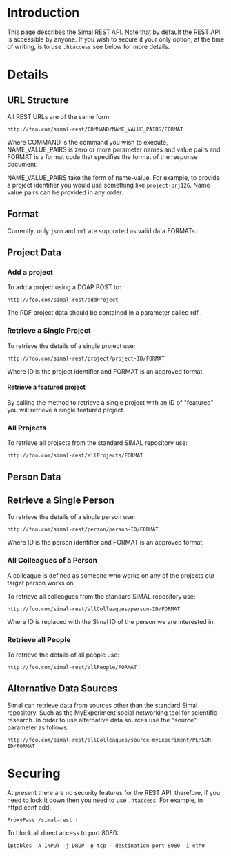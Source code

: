 

# Introduction #

This page describes the Simal REST API. Note that by default the REST API is accessible by anyone. If you wish to secure it your only option, at the time of writing, is to use `.htaccess` see below for more details.

# Details #

## URL Structure ##

All REST URLs are of the same form:

`http://foo.com/simal-rest/COMMAND/NAME_VALUE_PAIRS/FORMAT`

Where COMMAND is the command you wish to execute, NAME\_VALUE\_PAIRS is zero or more parameter names and value pairs and FORMAT is a format code that specifies the format of the response document.

NAME\_VALUE\_PAIRS take the form of name-value. For example, to provide a project identifier you would use something like `project-prj126`. Name value pairs can be provided in any order.

## Format ##

Currently, only `json` and `xml` are supported as valid data FORMATs.

## Project Data ##

### Add a project ###

To add a project using a DOAP POST to:

`http://foo.com/simal-rest/addProject`

The RDF project data should be contained in a parameter called rdf .

### Retrieve a Single Project ###

To retrieve the details of a single project use:

`http://foo.com/simal-rest/project/project-ID/FORMAT`

Where ID is the project identifier and FORMAT is an approved format.

#### Retrieve a featured project ####

By calling the method to retrieve a single project with an ID of "featured" you will retrieve a single featured project.

### All Projects ###

To retrieve all projects from the standard SIMAL repository use:

`http://foo.com/simal-rest/allProjects/FORMAT`

## Person Data ##

## Retrieve a Single Person ##

To retrieve the details of a single person use:

`http://foo.com/simal-rest/person/person-ID/FORMAT`

Where ID is the person identifier and FORMAT is an approved format.

### All Colleagues of a Person ###

A colleague is defined as someone who works on any of the projects our target person works on.

To retrieve all colleagues from the standard SIMAL repository use:

`http://foo.com/simal-rest/allColleagues/person-ID/FORMAT`

Where ID is replaced with the Simal ID of the person we are interested in.

### Retrieve all People ###

To retrieve the details of all people use:

`http://foo.com/simal-rest/allPeople/FORMAT`

## Alternative Data Sources ##

Simal can retrieve data from sources other than the standard Simal repository. Such as the MyExperiment social networking tool for scientific research. In order to use alternative data sources use the "source" parameter as follows:

`http://foo.com/simal-rest/allColleagues/source-myExperiment/PERSON-ID/FORMAT`

# Securing #

At present there are no security features for the REST API, therefore, if you need to lock it down then you need to use `.htaccess`. For example, in httpd.conf add:

```
ProxyPass /simal-rest !
```

To block all direct access to port 8080:

```
iptables -A INPUT -j DROP -p tcp --destination-port 8080 -i eth0
```